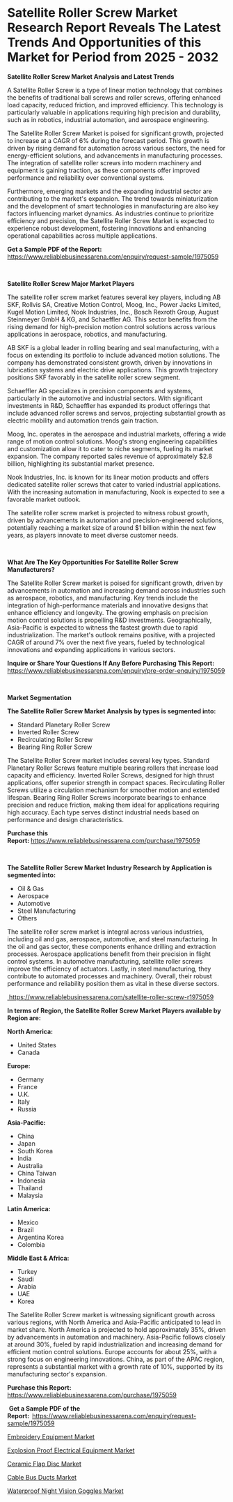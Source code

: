 <p><h1>Satellite Roller Screw Market Research Report Reveals The Latest Trends And Opportunities of this Market for Period from 2025 - 2032</h1></p><p><strong>Satellite Roller Screw Market Analysis and Latest Trends</strong></p>
<p><p>A Satellite Roller Screw is a type of linear motion technology that combines the benefits of traditional ball screws and roller screws, offering enhanced load capacity, reduced friction, and improved efficiency. This technology is particularly valuable in applications requiring high precision and durability, such as in robotics, industrial automation, and aerospace engineering.</p><p>The Satellite Roller Screw Market is poised for significant growth, projected to increase at a CAGR of 6% during the forecast period. This growth is driven by rising demand for automation across various sectors, the need for energy-efficient solutions, and advancements in manufacturing processes. The integration of satellite roller screws into modern machinery and equipment is gaining traction, as these components offer improved performance and reliability over conventional systems.</p><p>Furthermore, emerging markets and the expanding industrial sector are contributing to the market's expansion. The trend towards miniaturization and the development of smart technologies in manufacturing are also key factors influencing market dynamics. As industries continue to prioritize efficiency and precision, the Satellite Roller Screw Market is expected to experience robust development, fostering innovations and enhancing operational capabilities across multiple applications.</p></p>
<p><strong>Get a Sample PDF of the Report:&nbsp;</strong> <a href="https://www.reliablebusinessarena.com/enquiry/request-sample/1975059?utm_campaign=1891&utm_medium=2&utm_source=Github&utm_content=ia&utm_term=10042025&utm_id=satellite-roller-screw">https://www.reliablebusinessarena.com/enquiry/request-sample/1975059</a></p>
<p>&nbsp;</p>
<p><strong>Satellite Roller Screw Major Market Players</strong></p>
<p><p>The satellite roller screw market features several key players, including AB SKF, Rollvis SA, Creative Motion Control, Moog, Inc., Power Jacks Limited, Kugel Motion Limited, Nook Industries, Inc., Bosch Rexroth Group, August Steinmeyer GmbH & KG, and Schaeffler AG. This sector benefits from the rising demand for high-precision motion control solutions across various applications in aerospace, robotics, and manufacturing.</p><p>AB SKF is a global leader in rolling bearing and seal manufacturing, with a focus on extending its portfolio to include advanced motion solutions. The company has demonstrated consistent growth, driven by innovations in lubrication systems and electric drive applications. This growth trajectory positions SKF favorably in the satellite roller screw segment.</p><p>Schaeffler AG specializes in precision components and systems, particularly in the automotive and industrial sectors. With significant investments in R&D, Schaeffler has expanded its product offerings that include advanced roller screws and servos, projecting substantial growth as electric mobility and automation trends gain traction.</p><p>Moog, Inc. operates in the aerospace and industrial markets, offering a wide range of motion control solutions. Moog's strong engineering capabilities and customization allow it to cater to niche segments, fueling its market expansion. The company reported sales revenue of approximately $2.8 billion, highlighting its substantial market presence.</p><p>Nook Industries, Inc. is known for its linear motion products and offers dedicated satellite roller screws that cater to varied industrial applications. With the increasing automation in manufacturing, Nook is expected to see a favorable market outlook.</p><p>The satellite roller screw market is projected to witness robust growth, driven by advancements in automation and precision-engineered solutions, potentially reaching a market size of around $1 billion within the next few years, as players innovate to meet diverse customer needs.</p></p>
<p>&nbsp;</p>
<p><strong>What Are The Key Opportunities For Satellite Roller Screw Manufacturers?</strong></p>
<p><p>The Satellite Roller Screw market is poised for significant growth, driven by advancements in automation and increasing demand across industries such as aerospace, robotics, and manufacturing. Key trends include the integration of high-performance materials and innovative designs that enhance efficiency and longevity. The growing emphasis on precision motion control solutions is propelling R&D investments. Geographically, Asia-Pacific is expected to witness the fastest growth due to rapid industrialization. The market's outlook remains positive, with a projected CAGR of around 7% over the next five years, fueled by technological innovations and expanding applications in various sectors.</p></p>
<p><strong>Inquire or Share Your Questions If Any Before Purchasing This Report:</strong> <a href="https://www.reliablebusinessarena.com/enquiry/pre-order-enquiry/1975059?utm_campaign=1891&utm_medium=2&utm_source=Github&utm_content=ia&utm_term=10042025&utm_id=satellite-roller-screw">https://www.reliablebusinessarena.com/enquiry/pre-order-enquiry/1975059</a></p>
<p>&nbsp;</p>
<p><strong>Market Segmentation</strong></p>
<p><strong>The Satellite Roller Screw Market Analysis by types is segmented into:</strong></p>
<p><ul><li>Standard Planetary Roller Screw</li><li>Inverted Roller Screw</li><li>Recirculating Roller Screw</li><li>Bearing Ring Roller Screw</li></ul></p>
<p><p>The Satellite Roller Screw market includes several key types. Standard Planetary Roller Screws feature multiple bearing rollers that increase load capacity and efficiency. Inverted Roller Screws, designed for high thrust applications, offer superior strength in compact spaces. Recirculating Roller Screws utilize a circulation mechanism for smoother motion and extended lifespan. Bearing Ring Roller Screws incorporate bearings to enhance precision and reduce friction, making them ideal for applications requiring high accuracy. Each type serves distinct industrial needs based on performance and design characteristics.</p></p>
<p><strong>Purchase this Report:&nbsp;</strong><a href="https://www.reliablebusinessarena.com/purchase/1975059?utm_campaign=1891&utm_medium=2&utm_source=Github&utm_content=ia&utm_term=10042025&utm_id=satellite-roller-screw">https://www.reliablebusinessarena.com/purchase/1975059</a></p>
<p>&nbsp;</p>
<p><strong>The Satellite Roller Screw Market Industry Research by Application is segmented into:</strong></p>
<p><ul><li>Oil & Gas</li><li>Aerospace</li><li>Automotive</li><li>Steel Manufacturing</li><li>Others</li></ul></p>
<p><p>The satellite roller screw market is integral across various industries, including oil and gas, aerospace, automotive, and steel manufacturing. In the oil and gas sector, these components enhance drilling and extraction processes. Aerospace applications benefit from their precision in flight control systems. In automotive manufacturing, satellite roller screws improve the efficiency of actuators. Lastly, in steel manufacturing, they contribute to automated processes and machinery. Overall, their robust performance and reliability position them as vital in these diverse sectors.</p></p>
<p><a href="https://www.reliablebusinessarena.com/satellite-roller-screw-r1975059?utm_campaign=1891&utm_medium=2&utm_source=Github&utm_content=ia&utm_term=10042025&utm_id=satellite-roller-screw">&nbsp;https://www.reliablebusinessarena.com/satellite-roller-screw-r1975059</a></p>
<p><strong>In terms of Region, the Satellite Roller Screw Market Players available by Region are:</strong></p>
<p>
    <p> <strong> North America: </strong>
        <ul>
            <li>United States</li>
            <li>Canada</li>
        </ul>
        </p> 
    <p> <strong> Europe: </strong>
        <ul>
            <li>Germany</li>
            <li>France</li>
            <li>U.K.</li>
            <li>Italy</li>
            <li>Russia</li>
        </ul>
        </p> 
    <p> <strong> Asia-Pacific: </strong>
        <ul>
            <li>China</li>
            <li>Japan</li>
            <li>South Korea</li>
            <li>India</li>
            <li>Australia</li>
            <li>China Taiwan</li>
            <li>Indonesia</li>
            <li>Thailand</li>
            <li>Malaysia</li>
        </ul>
        </p> 
    <p> <strong> Latin America: </strong>
        <ul>
            <li>Mexico</li>
            <li>Brazil</li>
            <li>Argentina Korea</li>
            <li>Colombia</li>
        </ul>
        </p> 
    <p> <strong> Middle East & Africa: </strong>
        <ul>
            <li>Turkey</li>
            <li>Saudi</li>
            <li>Arabia</li>
            <li>UAE</li>
            <li>Korea</li>
        </ul>
    </p>
    </p>
<p><p>The Satellite Roller Screw market is witnessing significant growth across various regions, with North America and Asia-Pacific anticipated to lead in market share. North America is projected to hold approximately 35%, driven by advancements in automation and machinery. Asia-Pacific follows closely at around 30%, fueled by rapid industrialization and increasing demand for efficient motion control solutions. Europe accounts for about 25%, with a strong focus on engineering innovations. China, as part of the APAC region, represents a substantial market with a growth rate of 10%, supported by its manufacturing sector's expansion.</p></p>
<p><strong>Purchase this Report: </strong><a href="https://www.reliablebusinessarena.com/purchase/1975059?utm_campaign=1891&utm_medium=2&utm_source=Github&utm_content=ia&utm_term=10042025&utm_id=satellite-roller-screw">https://www.reliablebusinessarena.com/purchase/1975059</a></p>
<p>&nbsp;<strong>Get a Sample PDF of the Report:&nbsp;&nbsp;</strong><a href="https://www.reliablebusinessarena.com/enquiry/request-sample/1975059?utm_campaign=1891&utm_medium=2&utm_source=Github&utm_content=ia&utm_term=10042025&utm_id=satellite-roller-screw">https://www.reliablebusinessarena.com/enquiry/request-sample/1975059</a></p>
<p><strong></strong></p>
<p><p><a href="https://github.com/failarustic/Market-Research-Report-List-1/blob/main/embroidery-equipment-market.md?utm_campaign=1891&utm_medium=2&utm_source=Github&utm_content=ia&utm_term=10042025&utm_id=satellite-roller-screw">Embroidery Equipment Market</a></p><p><a href="https://github.com/claracpegios/Market-Research-Report-List-1/blob/main/explosion-proof-electrical-equipment-market.md?utm_campaign=1891&utm_medium=2&utm_source=Github&utm_content=ia&utm_term=10042025&utm_id=satellite-roller-screw">Explosion Proof Electrical Equipment Market</a></p><p><a href="https://github.com/damjiederyd/Market-Research-Report-List-1/blob/main/ceramic-flap-disc-market.md?utm_campaign=1891&utm_medium=2&utm_source=Github&utm_content=ia&utm_term=10042025&utm_id=satellite-roller-screw">Ceramic Flap Disc Market</a></p><p><a href="https://github.com/maaniwilka9y/Market-Research-Report-List-1/blob/main/cable-bus-ducts-market.md?utm_campaign=1891&utm_medium=2&utm_source=Github&utm_content=ia&utm_term=10042025&utm_id=satellite-roller-screw">Cable Bus Ducts Market</a></p><p><a href="https://github.com/waldarolka1j/Market-Research-Report-List-1/blob/main/waterproof-night-vision-goggles-market.md?utm_campaign=1891&utm_medium=2&utm_source=Github&utm_content=ia&utm_term=10042025&utm_id=satellite-roller-screw">Waterproof Night Vision Goggles Market</a></p></p>